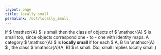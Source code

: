 ```yaml
---
layout: page
title: locally small
permalink: /bct/locally_small
---
```

If $ \mathscr{A} $ is small then the class of objects of $ \mathscr{A} $ is small too, since objects correspond one - to - one with identity maps. A category $ \mathscr{A} $ is **locally small** if for each $ A, B \in \mathscr{A} $ , the class $ \mathscr{A}(A, B) $ is small. (So, small implies locally small.)
